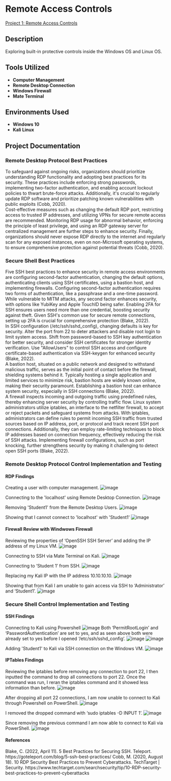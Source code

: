 <h1>Remote Access Controls</h1>

[Project 1: Remote Access Controls](https://github.com/user-attachments/files/17102227/dombrowiak_CST620_Project1.pdf)

<h2>Description</h2>
Exploring built-in protective controls inside the Windows OS and Linux OS.


<h2>Tools Utilized</h2>

- <b>Computer Management</b> 
- <b>Remote Desktop Connection</b>
- <b>Windows Firewall</b>
- <b>Mate Terminal</b>

<h2>Environments Used </h2>

- <b>Windows 10</b>
- <b>Kali Linux</b>

<h2>Project Documentation</h2>
<h3>Remote Desktop Protocol Best Practices</h3>
To safeguard against ongoing risks, organizations should prioritize understanding RDP functionality and adopting best practices for its security. These practices include enforcing strong passwords, implementing two-factor authentication, and enabling account lockout policies to thwart brute-force attacks. Additionally, it's crucial to regularly update RDP software and prioritize patching known vulnerabilities with public exploits (Cobb, 2020).</br>
Cost-effective measures such as changing the default RDP port, restricting access to trusted IP addresses, and utilizing VPNs for secure remote access are recommended. Monitoring RDP usage for abnormal behavior, enforcing the principle of least privilege, and using an RDP gateway server for centralized management are further steps to enhance security. Finally, organizations should never expose RDP directly to the internet and regularly scan for any exposed instances, even on non-Microsoft operating systems, to ensure comprehensive protection against potential threats (Cobb, 2020).
</br>
<h3>Secure Shell Best Practices</h3>
Five SSH best practices to enhance security in remote access environments are configuring second-factor authentication, changing the default options, authenticating clients using SSH certificates, using a bastion host, and implementing firewalls. 
Configuring second-factor authentication requires two forms of authentication, like a passphrase and a one-time password. While vulnerable to MITM attacks, any second factor enhances security, with options like YubiKey and Apple TouchID being safer. Enabling 2FA for SSH ensures users need more than one credential, boosting security against theft. Given SSH's common use for secure remote connections, setting up 2FA is crucial for comprehensive protection (Blake, 2022).</br>
	In SSH configuration (/etc/ssh/sshd_config), changing defaults is key for security. Alter the port from 22 to deter attackers and disable root login to limit system access. Shift from password-based to SSH key authentication for better security, and consider SSH certificates for stronger identity verification. Use "AllowUsers" to control SSH access and configure certificate-based authentication via SSH-keygen for enhanced security (Blake, 2022).</br>
A bastion host, situated on a public network and designed to withstand malicious traffic, serves as the initial point of contact before the firewall, shielding systems behind it. Typically hosting a single application and limited services to minimize risk, bastion hosts are widely known online, making their security paramount. Establishing a bastion host can enhance system security, especially in SSH connections (Blake, 2022).</br>
A firewall inspects incoming and outgoing traffic using predefined rules, thereby enhancing server security by controlling traffic flow. Linux system administrators utilize iptables, an interface to the netfilter firewall, to accept or reject packets and safeguard systems from attacks. With iptables, administrators can define rules to permit incoming SSH traffic from trusted sources based on IP address, port, or protocol and track recent SSH port connections. Additionally, they can employ rate-limiting techniques to block IP addresses based on connection frequency, effectively reducing the risk of SSH attacks. Implementing firewall configurations, such as port knocking, further strengthens security by making it challenging to detect open SSH ports (Blake, 2022).</br>
<h3>Remote Desktop Protocol Control Implementation and Testing</h3>
<h4>RDP Findings</h4>

Creating a user with computer management.
![image](https://github.com/user-attachments/assets/b21c0bf6-24b0-4ef7-ab02-3235cbca3603)

Connecting to the 'localhost' using Remote Desktop Connection.
![image](https://github.com/user-attachments/assets/25c543ea-9e96-4ee7-9ed1-e29dd77c7973)

Removing 'Student1' from the Remote Desktop Users.
![image](https://github.com/user-attachments/assets/8236328d-a4a1-4276-ac4d-65a32829c294)

Showing that I cannot connect to 'localhost' with 'Student1'
![image](https://github.com/user-attachments/assets/98c4216a-4f7d-4d96-9146-d38f44b23920)

<h4>Firewall Review with Windwows Firewall</h4>

Reviewing the properties of ‘OpenSSH SSH Server’ and adding the IP address of my Linux VM.
![image](https://github.com/user-attachments/assets/bbc61939-2675-4dcd-9424-0c2294c92c75)

Connecting to SSH via Mate Terminal on Kali.
![image](https://github.com/user-attachments/assets/8c3a561a-406f-4a72-8491-f9d0ab7d2afa)

Connecting to ‘Student 1’ from SSH.
![image](https://github.com/user-attachments/assets/0f96a708-1486-4101-982b-015280a940e6)

Replacing my Kali IP with the IP address 10.10.10.10.
![image](https://github.com/user-attachments/assets/0363aab1-912c-4298-916f-ab0edf6101ca)

Showing that from Kali I am unable to gain access via SSH to ‘Administrator’ and ‘Student1’.
![image](https://github.com/user-attachments/assets/b9af5417-775a-4ac1-8d21-cb1b9d58628a)

<h3>Secure Shell Control Implementation and Testing</h3>
<h4>SSH Findings</h4>

Connecting to Kali using Powershell
![image](https://github.com/user-attachments/assets/bcec47c4-81d3-47c0-8012-1a7d83c0e907)
Both ‘PermitRootLogin’ and ‘PasswordAuthentication’ are set to yes, and as seen above both were already set to yes before I opened ‘/etc/ssh/sshd_config’.
![image](https://github.com/user-attachments/assets/d1ad4e8d-cc0b-4bee-b6ed-47bea9dde65f)
![image](https://github.com/user-attachments/assets/0561f162-6b2b-479f-a5ba-6ab490f7cbd0)

Adding 'Student1' to Kali via SSH connection on the Windows VM.
![image](https://github.com/user-attachments/assets/92c6cc33-18ce-49d0-a911-7995218a7379)

<h4>IPTables Findings</h4>

Reviewing the iptables before removing any connection to port 22, I then inputted the command to drop all connections to port 22. Once the command was run, I reran the iptables command and it showed less information than before.
![image](https://github.com/user-attachments/assets/87f3d2e4-4114-46d0-9b89-c33047b136a6)

After dropping all port 22 connections, I am now unable to connect to Kali through Powershell on PowerShell.
![image](https://github.com/user-attachments/assets/b4eb8451-157e-43be-b062-0b1635c20d68)

I removed the dropped command with ‘sudo iptables -D INPUT 1’.
![image](https://github.com/user-attachments/assets/fede7e73-8cf3-4df6-8296-ba9a57f2f37f)

Since removing the previous command I am now able to connect to Kali via PowerShell. 
![image](https://github.com/user-attachments/assets/e8fd6fa5-335d-464f-b78f-8e80249187c5)

<h4>References</h4>
Blake, C. (2022, April 11). 5 Best Practices for Securing SSH. Teleport. https://goteleport.com/blog/5-ssh-best-practices/
Cobb, M. (2020, August 18). 10 RDP Security Best Practices to Prevent Cyberattacks. TechTarget | Security. https://www.techtarget.com/searchsecurity/tip/10-RDP-security-best-practices-to-prevent-cyberattacks




